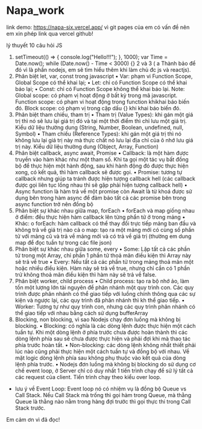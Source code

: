 # Napa_work
link demo: https://napa-six.vercel.app/
vì git pages của em có vấn đề nên em xin phép link qua vercel github! 

lý thuyết 10 câu hỏi JS

1. setTimeout(() => {
  console.log("Hello!!!");
}, 1000);
var Time = Date.now();
while (Date.now() - Time < 3000) {}
2 và 3 ( a Thành bảo để đó vì là phần nodejs, em sẽ tìm hiểu thêm khi làm chủ đc js và reactjs).
4. Phân biệt let, var, const trong javascript
•	Var: phạm vi Function Scope, Global Scope có thể khai lại; 
•	Let: chỉ có Function Scope có thể khai báo lại;
•	Const: chỉ có Function Scope không thể khai báo lại.
Note: 
Global scope: có phạm vị hoạt động ở bất kỳ trong mã javascript. 
Function scope: có phạm vi hoạt động trong function khikhai báo biến đó. 
Block scope: có phạm vị trong cặp dấu {} khi khai báo biến đó.
5. Phân biệt tham chiếu, tham trị
•	Tham trị (Value Types): khi gán một giá trị thì nó sẽ lưu lại giá trị đó và tại một thời điểm thì chỉ lưu một giá trị. Kiểu dữ liệu thường dung (String, Number, Boolean, undefined, null, Symbol)
•	Tham chiếu (Reference Types): khi gán một giá trị thì nó không lưu lại giá trị này mà thực chất nó lưu lại địa chỉ của ô nhớ lưu giá trị này. Kiểu dữ liệu thường dung (Object, Array, Function)
6. Phân biệt callback, async await, Promise 
•	Callback: là một hàm được truyền vào hàm khác như một tham số. Khi ta gọi một tác vụ bất đồng bộ để thực hiện một hành động, sau khi hành động đó được thực hiện xong, có kết quả, thì hàm callback sẽ được gọi.
•	Promise: tương tự callback nhưng giúp ta tránh được hiện tượng callback hell (các callback được gọi liên tục lồng nhau thì sẽ gặp phải hiện tượng callback hell)
•	Async function là hàm trả về một promise còn Await là từ khoá được sử dụng bên trong hàm async để đảm bảo tất cả các promise bên trong async function trở nên đồng bộ
7. Phân biệt sự khác nhau giữa map, forEach 
•	forEach và map giống nhau ở điểm: đều thực hiện hàm callback lên từng phẩn tử ở trong mảng
•	Khác: 
o	forEach: hàm callback có thể thay đổi trực tiếp mảng ban đầu và không trả về giá trị nào cả
o	map: tạo ra một mảng mới có cùng số phần tử với mảng cũ và trả về mảng mới và có trả về giá trị (thường em dung map để đọc tuần tự trong các file json) 
8. Phân biệt sự khác nhau giữa some, every 
•	Some: Lặp tất cả các phần tử trong một Array, chỉ phần 1 phần tử thoả mãn điều kiện thì Array này sẽ trả về true
•	Every: Nếu tất cả các phần tử trong mảng thoả mãn một hoặc nhiều điều kiện. Hàm này sẽ trả về true, nhưng chỉ cần có 1 phần trử không thoả mãn điều kiện thì hàm này sẽ trả về false.
9. Phân biệt worker, child process 
•	Child process: tạo ra bộ nhớ ảo, làm tốn một lượng lớn tài nguyên để phân nhánh một quy trình con. Các quy trình được phân nhánh có thể giao tiếp với luồng chính thông qua các sự kiện và ngược lại, các quy trình đã phân nhánh thì kh thể giao tiếp.
•	Worker: Tương tự như quy trình con, nhưng các quy trình phân nhánh có thể giao tiếp với nhau bằng cách sử dụng bufferArray
10. Blocking, non blocking, vì sao Nodejs chạy đơn luồng mà không bị blocking.
•	Blocking: có nghĩa là các dòng lệnh được thực hiện một cách tuần tự. Khi một dòng lệnh ở phía trước chưa được hoàn thành thì các dòng lệnh phía sau sẽ chưa được thực hiện và phải đợi khi mà thao tác phía trước hoàn tất.
•	Non-blocking: các dòng lệnh không nhất thiết phải lúc nào cũng phải thực hiện một cách tuần tự và đồng bộ với nhau. Về mặt logic dòng lệnh phía sau không phụ thuộc vào kết quả của dòng lệnh phía trước.
•	Nodejs đơn luồng mà không bị blocking do sử dụng cơ chế event loop, ở Server chỉ có duy nhất 1 tiến trình chạy để sử lý tất cả các request của client. Tiến trình chạy theo kiểu over loop. 
- lưu ý về Event Loop: Event loop nó có nhiệm vụ là đồng bộ Queue vs Call Stack. Nếu Call Stack mà trống thì gọi hàm trong Queue, mà thằng Queue là thằng nào nằm trong hàng đợi trước thì gọi thực thi trong Call Stack trước.

Em cảm ơn vì đã đọc!
